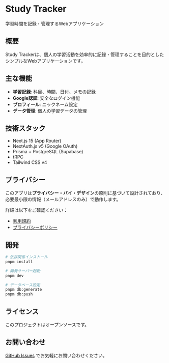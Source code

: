 # Study Tracker

学習時間を記録・管理するWebアプリケーション

## 概要

Study Trackerは、個人の学習活動を効率的に記録・管理することを目的としたシンプルなWebアプリケーションです。

## 主な機能

- **学習記録**: 科目、時間、日付、メモの記録
- **Google認証**: 安全なログイン機能
- **プロフィール**: ニックネーム設定
- **データ管理**: 個人の学習データの管理

## 技術スタック

- Next.js 15 (App Router)
- NextAuth.js v5 (Google OAuth)
- Prisma + PostgreSQL (Supabase)
- tRPC
- Tailwind CSS v4

## プライバシー

このアプリは**プライバシー・バイ・デザイン**の原則に基づいて設計されており、必要最小限の情報（メールアドレスのみ）で動作します。

詳細は以下をご確認ください：
- [利用規約](/terms)
- [プライバシーポリシー](/privacy)

## 開発

```bash
# 依存関係インストール
pnpm install

# 開発サーバー起動
pnpm dev

# データベース設定
pnpm db:generate
pnpm db:push
```

## ライセンス

このプロジェクトはオープンソースです。

## お問い合わせ

[GitHub Issues](https://github.com/taisuke86/study-tracker-app/issues) でお気軽にお問い合わせください。